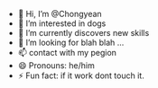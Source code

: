 - 👋 Hi, I’m @Chongyean
- 👀 I’m interested in dogs
- 🌱 I’m currently discovers new skills
- 💞️ I’m looking for blah blah ...
- 📫 contact with my pegion
- 😄 Pronouns: he/him
- ⚡ Fun fact: if it work dont touch it.

<!---
Chongyean/Chongyean is a ✨ special ✨ repository because its `README.md` (this file) appears on your GitHub profile.
You can click the Preview link to take a look at your changes.
--->
